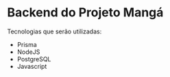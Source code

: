# Backend do Projeto Mangá
<p>Tecnologias que serão utilizadas:</p>
<ul>
    <li>Prisma</li>
    <li>NodeJS</li>
    <li>PostgreSQL</li>
    <li>Javascript</li>
</ul>

